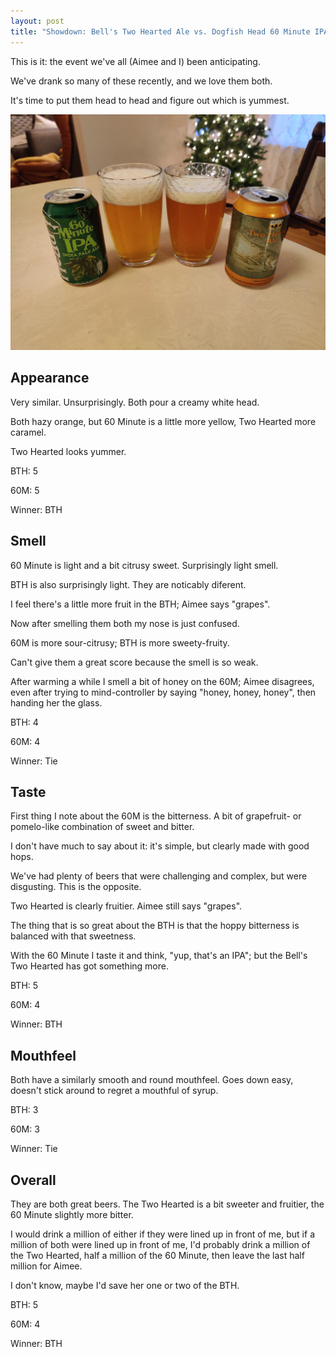 ```yaml
---
layout: post
title: "Showdown: Bell's Two Hearted Ale vs. Dogfish Head 60 Minute IPA"
---
```


This is it:
the event we've all (Aimee and I) been anticipating.

We've drank so many of these recently,
and we love them both.

It's time to put them head to head and figure out which is yummest.

<img class="beer-photo" src="/beer/images/2020-11-28-showdown-bells-two-hearted-ale-vs-dogfish-head-60-minute-ipa.jpg"/>


## Appearance

Very similar.
Unsurprisingly.
Both pour a creamy white head.

Both hazy orange,
but 60 Minute is a little more yellow,
Two Hearted more caramel.

Two Hearted looks yummer.

BTH: 5

60M: 5

Winner: BTH


## Smell

60 Minute is light and a bit citrusy sweet.
Surprisingly light smell.

BTH is also surprisingly light.
They are noticably diferent.

I feel there's a little more fruit in the BTH;
Aimee says "grapes".

Now after smelling them both my nose is just confused.

60M is more sour-citrusy; BTH is more sweety-fruity.

Can't give them a great score because the smell is so weak.

After warming a while I smell a bit of honey on the 60M;
Aimee disagrees,
even after trying to mind-controller by saying "honey, honey, honey",
then handing her the glass.

BTH: 4

60M: 4

Winner: Tie


## Taste

First thing I note about the 60M is the bitterness.
A bit of grapefruit- or pomelo-like combination of sweet and bitter.

I don't have much to say about it: it's simple,
but clearly made with good hops.

We've had plenty of beers that were challenging and complex,
but were disgusting.
This is the opposite.

Two Hearted is clearly fruitier.
Aimee still says "grapes".

The thing that is so great about the BTH is that the hoppy bitterness
is balanced with that sweetness.

With the 60 Minute I taste it and think, "yup, that's an IPA";
but the Bell's Two Hearted has got something more.

BTH: 5

60M: 4

Winner: BTH


## Mouthfeel

Both have a similarly smooth and round mouthfeel.
Goes down easy,
doesn't stick around to regret a mouthful of syrup.

BTH: 3

60M: 3

Winner: Tie


## Overall

They are both great beers.
The Two Hearted is a bit sweeter and fruitier,
the 60 Minute slightly more bitter.

I would drink a million of either if they were lined up in front of me,
but if a million of both were lined up in front of me,
I'd probably drink a million of the Two Hearted,
half a million of the 60 Minute,
then leave the last half million for Aimee.

I don't know,
maybe I'd save her one or two of the BTH.

BTH: 5

60M: 4

Winner: BTH